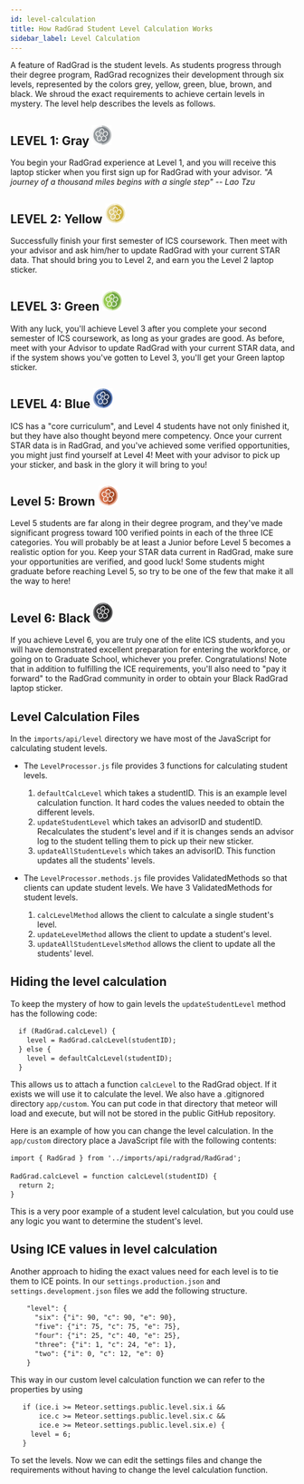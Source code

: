 ```yaml
---
id: level-calculation
title: How RadGrad Student Level Calculation Works
sidebar_label: Level Calculation
---
```


A feature of RadGrad is the student levels.  As students progress through their degree program, RadGrad recognizes their development through six levels, represented by the colors grey, yellow, green, blue, brown, and black. We shroud the exact requirements to achieve certain levels in mystery. The level help describes the levels as follows.

## LEVEL 1: Gray <img src="/img/radgrad-level-1-icon.png" height="35" width="35"> 

You begin your RadGrad experience at Level 1, and you will receive this laptop sticker when you first sign up for RadGrad with your advisor. *\"A journey of a thousand miles begins with a single step\" -- Lao Tzu*

## LEVEL 2: Yellow <img src="/img/radgrad-level-2-icon.png" height="35" width="35">

Successfully finish your first semester of ICS coursework. Then meet with your advisor and ask him/her to update RadGrad with your current STAR data. That should bring you to Level 2, and earn you the Level 2 laptop sticker.

## LEVEL 3: Green <img src="/img/radgrad-level-3-icon.png" height="35" width="35">

With any luck, you'll achieve Level 3 after you complete your second semester of ICS coursework, as long as your grades are good. As before, meet with your Advisor to update RadGrad with your current STAR data, and if the system shows you've gotten to Level 3, you'll get your Green laptop sticker.

## LEVEL 4: Blue <img src="/img/radgrad-level-4-icon.png" height="35" width="35">

ICS has a "core curriculum", and Level 4 students have not only finished it, but they have also thought beyond mere competency. Once your current STAR data is in RadGrad, and you've achieved some verified opportunities, you might just find yourself at Level 4! Meet with your advisor to pick up your sticker, and bask in the glory it will bring to you!

## Level 5: Brown <img src="/img/radgrad-level-5-icon.png" height="35" width="35">

Level 5 students are far along in their degree program, and they've made significant progress toward 100 verified points in each of the three ICE categories.  You will probably be at least a Junior before Level 5 becomes a realistic option for you. Keep your STAR data current in RadGrad, make sure your opportunities are verified, and good luck! Some students might graduate before reaching Level 5, so try to be one of the few that make it all the way to here!
 
## Level 6: Black <img src="/img/radgrad-level-6-icon.png" height="35" width="35">
 
If you achieve Level 6, you are truly one of the elite ICS students, and you will have demonstrated excellent preparation for entering the workforce, or going on to Graduate School, whichever you prefer.  Congratulations!   Note that in addition to fulfilling the ICE requirements, you'll also need to "pay it forward" to the RadGrad community in order to obtain your Black RadGrad laptop sticker.

## Level Calculation Files

In the `imports/api/level` directory we have most of the JavaScript for calculating student levels.  

* The `LevelProcessor.js` file provides 3 functions for calculating student levels.

  1. `defaultCalcLevel` which takes a studentID.  This is an example level calculation function. It hard codes the values needed to obtain the different levels.
  2. `updateStudentLevel` which takes an advisorID and studentID. Recalculates the student's level and if it is changes sends an advisor log to the student telling them to pick up their new sticker.
  3. `updateAllStudentLevels` which takes an advisorID. This function updates all the students' levels.
  
* The `LevelProcessor.methods.js` file provides ValidatedMethods so that clients can update student levels. We have 3 ValidatedMethods for student levels.

  1. `calcLevelMethod` allows the client to calculate a single student's level.
  2. `updateLevelMethod` allows the client to update a student's level.
  3. `updateAllStudentLevelsMethod` allows the client to update all the students' level.
  
## Hiding the level calculation

To keep the mystery of how to gain levels the `updateStudentLevel` method has the following code:

      if (RadGrad.calcLevel) {
        level = RadGrad.calcLevel(studentID);
      } else {
        level = defaultCalcLevel(studentID);
      }

This allows us to attach a function `calcLevel` to the RadGrad object. If it exists we will use it to calculate the level.  We also have a .gitignored directory `app/custom`. You can put code in that directory that meteor will load and execute, but will not be stored in the public GitHub repository. 

Here is an example of how you can change the level calculation. In the `app/custom` directory place a JavaScript file with the following contents:

    import { RadGrad } from '../imports/api/radgrad/RadGrad';
    
    RadGrad.calcLevel = function calcLevel(studentID) {
      return 2;
    }
    
This is a very poor example of a student level calculation, but you could use any logic you want to determine the student's level.

## Using ICE values in level calculation

Another approach to hiding the exact values need for each level is to tie them to ICE points.  In our `settings.production.json` and `settings.development.json` files we add the following structure.

        "level": {
          "six": {"i": 90, "c": 90, "e": 90},
          "five": {"i": 75, "c": 75, "e": 75},
          "four": {"i": 25, "c": 40, "e": 25},
          "three": {"i": 1, "c": 24, "e": 1},
          "two": {"i": 0, "c": 12, "e": 0}
        }
 
This way in our custom level calculation function we can refer to the properties by using 
 
       if (ice.i >= Meteor.settings.public.level.six.i &&
           ice.c >= Meteor.settings.public.level.six.c &&
           ice.e >= Meteor.settings.public.level.six.e) {
         level = 6;
       }
       
To set the levels. Now we can edit the settings files and change the requirements without having to change the level calculation function. 
